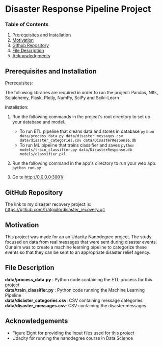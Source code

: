 # Disaster Response Pipeline Project

### Table of Contents

1. [Prerequisites and Installation](#Prerequisites)
2. [Motivation](#motivation)
3. [Github Repository](#gitlink)
3. [File Description](#files)
4. [Acknowledgments](#licensing)

## Prerequisites and Installation <a name="Prerequisites"></a>

Prerequisites:

The following libraries are required in order to run the project: Pandas, Nltk, Sqlalchemy, Flask, Plotly, NumPy, SciPy and Sciki-Learn

Installation:

1. Run the following commands in the project's root directory to set up your database and model.

    - To run ETL pipeline that cleans data and stores in database
        `python data/process_data.py data/disaster_messages.csv data/disaster_categories.csv data/DisasterResponse.db`
    - To run ML pipeline that trains classifier and saves
        `python models/train_classifier.py data/DisasterResponse.db models/classifier.pkl`

2. Run the following command in the app's directory to run your web app.
    `python run.py`

3. Go to http://0.0.0.0:3001/

## GitHub Repository <a name="gitlink"></a>

The link to my disaster recovery project is: https://github.com/fratgiolo/disaster_recovery.git


## Motivation <a name="motivation"></a>

This project was made for an an Udacity Nanodegree project. The study focused on data from real messages that were sent during disaster events. Our aim was to create a machine learning pipeline to categorize these events so that they can be sent to an appropriate disaster relief agency.

## File Description <a name="files"></a>

**data/process_data.py** : Python code containing the ETL process for this project </br>
**data/train_classifier.py** : Python code running the Machine Learning Pipeline </br>
**data/disaster_categories.csv**: CSV containing message categories </br>
**data/disaster_messages.csv**: CSV containing the disaster messages </br>

## Acknowledgements<a name="licensing"></a>
- Figure Eight for providing the input files used for this project
- Udacity for running the nanodegree course in Data Science
